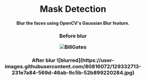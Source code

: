 <h1 align="center">Mask Detection</h1>

<div align= "center">
  <h4>Blur the faces using OpenCV's Gaussian Blur feature. </h4>
</div>

<div align= "center">
  <h3>Before blur

![BillGates](https://user-images.githubusercontent.com/80816072/129332562-34051f21-830b-47b1-83c2-384ffac2a45d.jpg)
 </h3>
</div>

<div align= "center">
  <h3>After blur 
![blurred](https://user-images.githubusercontent.com/80816072/129332713-231e7a84-569d-46ab-9c5b-52b899220284.jpg)

</h3>
</div>
